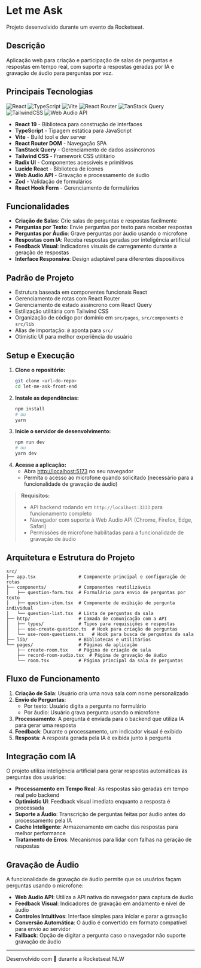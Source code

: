 # Let me Ask

Projeto desenvolvido durante um evento da Rocketseat.

## Descrição

Aplicação web para criação e participação de salas de perguntas e respostas em tempo real, com suporte a respostas geradas por IA e gravação de áudio para perguntas por voz.

## Principais Tecnologias

![React](https://img.shields.io/badge/react-%2320232a.svg?style=for-the-badge&logo=react&logoColor=%2361DAFB)
![TypeScript](https://img.shields.io/badge/typescript-%23007ACC.svg?style=for-the-badge&logo=typescript&logoColor=white)
![Vite](https://img.shields.io/badge/vite-%23646CFF.svg?style=for-the-badge&logo=vite&logoColor=white)
![React Router](https://img.shields.io/badge/React_Router-CA4245?style=for-the-badge&logo=react-router&logoColor=white)
![TanStack Query](https://img.shields.io/badge/-TanStack%20Query-FF4154?style=for-the-badge&logo=react-query&logoColor=white)
![TailwindCSS](https://img.shields.io/badge/tailwindcss-%2338B2AC.svg?style=for-the-badge&logo=tailwind-css&logoColor=white)
![Web Audio API](https://img.shields.io/badge/Web%20Audio%20API-0467DF?style=for-the-badge&logo=webrtc&logoColor=white)

- **React 19** - Biblioteca para construção de interfaces
- **TypeScript** - Tipagem estática para JavaScript
- **Vite** - Build tool e dev server
- **React Router DOM** - Navegação SPA
- **TanStack Query** - Gerenciamento de dados assíncronos
- **Tailwind CSS** - Framework CSS utilitário
- **Radix UI** - Componentes acessíveis e primitivos
- **Lucide React** - Biblioteca de ícones
- **Web Audio API** - Gravação e processamento de áudio
- **Zod** - Validação de formulários
- **React Hook Form** - Gerenciamento de formulários

## Funcionalidades

- **Criação de Salas**: Crie salas de perguntas e respostas facilmente
- **Perguntas por Texto**: Envie perguntas por texto para receber respostas
- **Perguntas por Áudio**: Grave perguntas por áudio usando o microfone
- **Respostas com IA**: Receba respostas geradas por inteligência artificial
- **Feedback Visual**: Indicadores visuais de carregamento durante a geração de respostas
- **Interface Responsiva**: Design adaptável para diferentes dispositivos

## Padrão de Projeto

- Estrutura baseada em componentes funcionais React
- Gerenciamento de rotas com React Router
- Gerenciamento de estado assíncrono com React Query
- Estilização utilitária com Tailwind CSS
- Organização de código por domínio em `src/pages`, `src/components` e `src/lib`
- Alias de importação: `@` aponta para `src/`
- Otimistic UI para melhor experiência do usuário

## Setup e Execução

1. **Clone o repositório:**
   ```bash
   git clone <url-do-repo>
   cd let-me-ask-front-end
   ```
2. **Instale as dependências:**
   ```bash
   npm install
   # ou
   yarn
   ```
3. **Inicie o servidor de desenvolvimento:**
   ```bash
   npm run dev
   # ou
   yarn dev
   ```
4. **Acesse a aplicação:**
   - Abra [http://localhost:5173](http://localhost:5173) no seu navegador
   - Permita o acesso ao microfone quando solicitado (necessário para a funcionalidade de gravação de áudio)

> **Requisitos:**
> - API backend rodando em `http://localhost:3333` para funcionamento completo
> - Navegador com suporte à Web Audio API (Chrome, Firefox, Edge, Safari)
> - Permissões de microfone habilitadas para a funcionalidade de gravação de áudio

## Arquitetura e Estrutura do Projeto

```
src/
├── app.tsx                # Componente principal e configuração de rotas
├── components/            # Componentes reutilizáveis
│   ├── question-form.tsx  # Formulário para envio de perguntas por texto
│   ├── question-item.tsx  # Componente de exibição de pergunta individual
│   └── question-list.tsx  # Lista de perguntas da sala
├── http/                  # Camada de comunicação com a API
│   ├── types/             # Tipos para requisições e respostas
│   ├── use-create-question.ts  # Hook para criação de perguntas
│   └── use-room-questions.ts   # Hook para busca de perguntas da sala
├── lib/                   # Bibliotecas e utilitários
└── pages/                 # Páginas da aplicação
    ├── create-room.tsx    # Página de criação de sala
    ├── record-room-audio.tsx  # Página de gravação de áudio
    └── room.tsx           # Página principal da sala de perguntas
```

## Fluxo de Funcionamento

1. **Criação de Sala**: Usuário cria uma nova sala com nome personalizado
2. **Envio de Perguntas**: 
   - Por texto: Usuário digita a pergunta no formulário
   - Por áudio: Usuário grava pergunta usando o microfone
3. **Processamento**: A pergunta é enviada para o backend que utiliza IA para gerar uma resposta
4. **Feedback**: Durante o processamento, um indicador visual é exibido
5. **Resposta**: A resposta gerada pela IA é exibida junto à pergunta

## Integração com IA

O projeto utiliza inteligência artificial para gerar respostas automáticas às perguntas dos usuários:

- **Processamento em Tempo Real**: As respostas são geradas em tempo real pelo backend
- **Optimistic UI**: Feedback visual imediato enquanto a resposta é processada
- **Suporte a Áudio**: Transcrição de perguntas feitas por áudio antes do processamento pela IA
- **Cache Inteligente**: Armazenamento em cache das respostas para melhor performance
- **Tratamento de Erros**: Mecanismos para lidar com falhas na geração de respostas

## Gravação de Áudio

A funcionalidade de gravação de áudio permite que os usuários façam perguntas usando o microfone:

- **Web Audio API**: Utiliza a API nativa do navegador para captura de áudio
- **Feedback Visual**: Indicadores de gravação em andamento e nível de áudio
- **Controles Intuitivos**: Interface simples para iniciar e parar a gravação
- **Conversão Automática**: O áudio é convertido em formato compatível para envio ao servidor
- **Fallback**: Opção de digitar a pergunta caso o navegador não suporte gravação de áudio

---

Desenvolvido com 💜 durante a Rocketseat NLW
